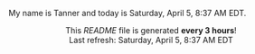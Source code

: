 My name is Tanner and today is Saturday, April 5, 8:37 AM EDT.

<p align="center">This <i>README</i> file is generated <b>every 3 hours</b>!</br>Last refresh: Saturday, April 5, 8:37 AM EDT<br /></p>

